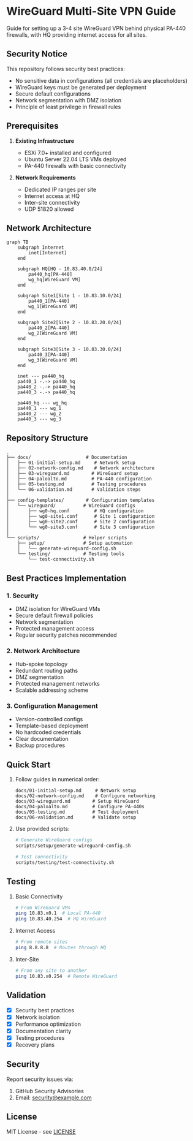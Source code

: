 # WireGuard Multi-Site VPN Guide

Guide for setting up a 3-4 site WireGuard VPN behind physical PA-440 firewalls, with HQ providing internet access for all sites.

## Security Notice

This repository follows security best practices:
- No sensitive data in configurations (all credentials are placeholders)
- WireGuard keys must be generated per deployment
- Secure default configurations
- Network segmentation with DMZ isolation
- Principle of least privilege in firewall rules

## Prerequisites

1. **Existing Infrastructure**
   - ESXi 7.0+ installed and configured
   - Ubuntu Server 22.04 LTS VMs deployed
   - PA-440 firewalls with basic connectivity

2. **Network Requirements**
   - Dedicated IP ranges per site
   - Internet access at HQ
   - Inter-site connectivity
   - UDP 51820 allowed

## Network Architecture

```mermaid
graph TB
    subgraph Internet
        inet[Internet]
    end

    subgraph HQ[HQ - 10.83.40.0/24]
        pa440_hq[PA-440]
        wg_hq[WireGuard VM]
    end

    subgraph Site1[Site 1 - 10.83.10.0/24]
        pa440_1[PA-440]
        wg_1[WireGuard VM]
    end

    subgraph Site2[Site 2 - 10.83.20.0/24]
        pa440_2[PA-440]
        wg_2[WireGuard VM]
    end

    subgraph Site3[Site 3 - 10.83.30.0/24]
        pa440_3[PA-440]
        wg_3[WireGuard VM]
    end

    inet --- pa440_hq
    pa440_1 -.-> pa440_hq
    pa440_2 -.-> pa440_hq
    pa440_3 -.-> pa440_hq

    pa440_hq --- wg_hq
    pa440_1 --- wg_1
    pa440_2 --- wg_2
    pa440_3 --- wg_3
```

## Repository Structure

```
.
├── docs/                    # Documentation
│   ├── 01-initial-setup.md     # Network setup
│   ├── 02-network-config.md    # Network architecture
│   ├── 03-wireguard.md        # WireGuard setup
│   ├── 04-paloalto.md         # PA-440 configuration
│   ├── 05-testing.md          # Testing procedures
│   └── 06-validation.md       # Validation steps
│
├── config-templates/        # Configuration templates
│   └── wireguard/          # WireGuard configs
│       ├── wg0-hq.conf         # HQ configuration
│       ├── wg0-site1.conf      # Site 1 configuration
│       ├── wg0-site2.conf      # Site 2 configuration
│       └── wg0-site3.conf      # Site 3 configuration
│
└── scripts/                # Helper scripts
    ├── setup/              # Setup automation
    │   └── generate-wireguard-config.sh
    └── testing/            # Testing tools
        └── test-connectivity.sh
```

## Best Practices Implementation

### 1. Security
- DMZ isolation for WireGuard VMs
- Secure default firewall policies
- Network segmentation
- Protected management access
- Regular security patches recommended

### 2. Network Architecture
- Hub-spoke topology
- Redundant routing paths
- DMZ segmentation
- Protected management networks
- Scalable addressing scheme

### 3. Configuration Management
- Version-controlled configs
- Template-based deployment
- No hardcoded credentials
- Clear documentation
- Backup procedures

## Quick Start

1. Follow guides in numerical order:
   ```
   docs/01-initial-setup.md     # Network setup
   docs/02-network-config.md    # Configure networking
   docs/03-wireguard.md        # Setup WireGuard
   docs/04-paloalto.md         # Configure PA-440s
   docs/05-testing.md          # Test deployment
   docs/06-validation.md       # Validate setup
   ```

2. Use provided scripts:
   ```bash
   # Generate WireGuard configs
   scripts/setup/generate-wireguard-config.sh

   # Test connectivity
   scripts/testing/test-connectivity.sh
   ```

## Testing

1. Basic Connectivity
   ```bash
   # From WireGuard VMs
   ping 10.83.x0.1  # Local PA-440
   ping 10.83.40.254  # HQ WireGuard
   ```

2. Internet Access
   ```bash
   # From remote sites
   ping 8.8.8.8  # Routes through HQ
   ```

3. Inter-Site
   ```bash
   # From any site to another
   ping 10.83.x0.254  # Remote WireGuard
   ```

## Validation

- [x] Security best practices
- [x] Network isolation
- [x] Performance optimization
- [x] Documentation clarity
- [x] Testing procedures
- [x] Recovery plans

## Security

Report security issues via:
1. GitHub Security Advisories
2. Email: security@example.com

## License

MIT License - see [LICENSE](LICENSE)
